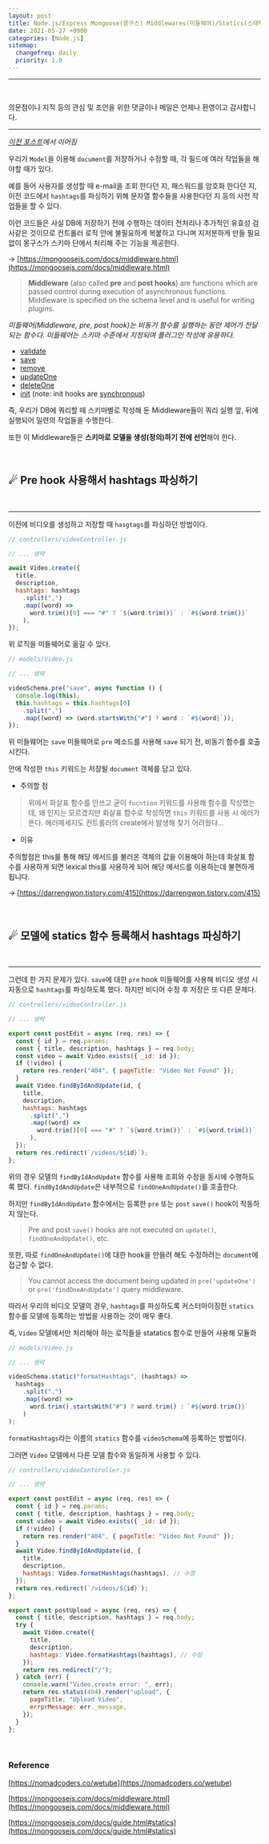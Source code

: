 ```yaml
---
layout: post
title: Node.js/Express Mongoose(몽구스) Middlewares(미들웨어)/Statics(스태틱) 함수
date: 2021-05-27 +0900
categories: [Node.js]
sitemap:
  changefreq: daily
  priority: 1.0
---
```


---

<br>

<div class="intro" >

의문점이나 지적 등의 관심 및 조언을 위한 댓글이나 메일은 언제나 환영이고 감사합니다.

</div>

---

_[이전 포스트](https://on1ystar.github.io/node.js/2021/05/11/Node-12/)에서 이어짐_

우리가 `Model`을 이용해 `document`를 저장하거나 수정할 때, 각 필드에 여러 작업들을 해야할 때가 있다.

예를 들어 사용자를 생성할 때 e-mail을 조회 한다던 지, 패스워드를 암호화 한다던 지, 이전 코드에서 `hashtags`를 파싱하기 위해 문자열 함수들을 사용한다던 지 등의 사전 작업들을 할 수 있다.

이런 코드들은 사실 DB에 저장하기 전에 수행하는 데이터 전처리나 추가적인 유효성 검사같은 것이므로 컨트롤러 로직 안에 불필요하게 복붙하고 다니며 지저분하게 만들 필요없이 몽구스가 스키마 단에서 처리해 주는 기능을 제공한다.

→ [https://mongoosejs.com/docs/middleware.html](https://mongoosejs.com/docs/middleware.html)

> **Middleware** (also called **pre** and **post hooks**) are functions which are passed control during execution of asynchronous functions. Middleware is specified on the schema level and is useful for writing plugins.

_미들웨어(Middleware, pre, post hook)는 비동기 함수를 실행하는 동안 제어가 전달되는 함수다. 미들웨어는 스키마 수준에서 지정되며 플러그인 작성에 유용하다._

- [validate](https://mongoosejs.com/docs/api/document.html#document_Document-validate)
- [save](https://mongoosejs.com/docs/api/model.html#model_Model-save)
- [remove](https://mongoosejs.com/docs/api/model.html#model_Model-remove)
- [updateOne](https://mongoosejs.com/docs/api/document.html#document_Document-updateOne)
- [deleteOne](https://mongoosejs.com/docs/api/model.html#model_Model-deleteOne)
- [init](https://mongoosejs.com/docs/api/document.html#document_Document-init) (note: init hooks are [synchronous](https://mongoosejs.com/docs/middleware.html#synchronous))

즉, 우리가 DB에 쿼리할 때 스키마별로 작성해 둔 Middleware들이 쿼리 실행 앞, 뒤에 실행되어 일련의 작업들을 수행한다.

또한 이 Middleware들은 **스키마로 모델을 생성(정의)하기 전에 선언**해야 한다.

<br>
<div class="t-t-c text-shadow-blue"><h2>☄ Pre hook 사용해서 hashtags 파싱하기</h2></div>
<br>

---

이전에 비디오를 생성하고 저장할 때 `hasgtags`를 파싱하던 방법이다.

```jsx
// controllers/videoController.js

// ... 생략

await Video.create({
  title,
  description,
  hashtags: hashtags
    .split(",")
    .map((word) =>
      word.trim()[0] === "#" ? `${word.trim()}` : `#${word.trim()}`
    ),
});
```

위 로직을 미들웨어로 옮길 수 있다.

```jsx
// models/Video.js

// ... 생략

videoSchema.pre("save", async function () {
  console.log(this);
  this.hashtags = this.hashtags[0]
    .split(",")
    .map((word) => (word.startsWith("#") ? word : `#${word}`));
});
```

위 미들웨어는 `save` 미들웨어로 `pre` 메소드를 사용해 `save` 되기 전, 비동기 함수를 호출시킨다.

안에 작성한 `this` 키워드는 저장될 `document` 객체를 담고 있다.

- 주의할 점

> 위에서 화살표 함수를 안쓰고 굳이 `fucntion` 키워드를 사용해 함수를 작성했는데, 왜 인지는 모르겠지만 화살표 함수로 작성하면 `this` 키워드를 사용 시 에러가 뜬다. 에러메세지도 컨트롤러의 create에서 발생해 찾기 어려웠다...

- 이유

주의할점은 this를 통해 해당 메서드를 불러온 객체의 값을 이용해야 하는데 화살표 함수를 사용하게 되면 lexical this를 사용하게 되어 해당 메서드를 이용하는데 불편하게 됩니다.

→ [https://darrengwon.tistory.com/415](https://darrengwon.tistory.com/415)

<br>
<div class="t-t-c text-shadow-blue"><h2>☄ 모델에 statics 함수 등록해서 hashtags 파싱하기</h2></div>
<br>

---

그런데 한 가지 문제가 있다. `save`에 대한 `pre` hook 미들웨어를 사용해 비디오 생성 시 자동으로 `hashtags`를 파싱하도록 했다. 하지만 비디어 수정 후 저장은 또 다른 문제다.

```jsx
// controllers/videoController.js

// ... 생략

export const postEdit = async (req, res) => {
  const { id } = req.params;
  const { title, description, hashtags } = req.body;
  const video = await Video.exists({ _id: id });
  if (!video) {
    return res.render("404", { pageTitle: "Video Not Found" });
  }
  await Video.findByIdAndUpdate(id, {
    title,
    description,
    hashtags: hashtags
      .split(",")
      .map((word) =>
        word.trim()[0] === "#" ? `${word.trim()}` : `#${word.trim()}`
      ),
  });
  return res.redirect(`/videos/${id}`);
};
```

위의 경우 모델의 `findByIdAndUpdate` 함수를 사용해 조회와 수정을 동시에 수행하도록 했다. `findByIdAndUpdate`은 내부적으로 `findOneAndUpdate()`를 호출한다.

하지만 `findByIdAndUpdate` 함수에서는 등록한 `pre` 또는 `post` `save()` hook이 작동하지 않는다.

> Pre and post `save()` hooks are not executed on `update()`, `findOneAndUpdate()`, etc.

또한, 따로 `findOneAndUpdate()`에 대한 hook을 만들려 해도 수정하려는 `document`에 접근할 수 없다.

> You cannot access the document being updated in `pre('updateOne')` or `pre('findOneAndUpdate')` query middleware.

따라서 우리의 비디오 모델의 경우, `hashtags`를 파싱하도록 커스터마이징한 `statics` 함수를 모델에 등록하는 방법을 사용하는 것이 매우 좋다.

즉, `Video` 모델에서만 처리해야 하는 로직들을 statatics 함수로 만들어 사용해 모듈화

```jsx
// models/Video.js

// ... 생략

videoSchema.static("formatHashtags", (hashtags) =>
  hashtags
    .split(",")
    .map((word) =>
      word.trim().startsWith("#") ? word.trim() : `#${word.trim()}`
    )
);
```

`formatHashtags`라는 이름의 `statics` 함수를 `videoSchema`에 등록하는 방법이다.

그러면 `Video` 모델에서 다른 모델 함수와 동일하게 사용할 수 있다.

```jsx
// controllers/videoContoroller.js

// ... 생략

export const postEdit = async (req, res) => {
  const { id } = req.params;
  const { title, description, hashtags } = req.body;
  const video = await Video.exists({ _id: id });
  if (!video) {
    return res.render("404", { pageTitle: "Video Not Found" });
  }
  await Video.findByIdAndUpdate(id, {
    title,
    description,
    hashtags: Video.formatHashtags(hashtags), // 수정
  });
  return res.redirect(`/videos/${id}`);
};

export const postUpload = async (req, res) => {
  const { title, description, hashtags } = req.body;
  try {
    await Video.create({
      title,
      description,
      hashtags: Video.formatHashtags(hashtags), // 수정
    });
    return res.redirect("/");
  } catch (err) {
    console.warn("Video.create error: ", err);
    return res.status(404).render("upload", {
      pageTitle: "Upload Video",
      errprMessage: err._message,
    });
  }
};
```

<br>

### Reference

[https://nomadcoders.co/wetube](https://nomadcoders.co/wetube)

[https://mongoosejs.com/docs/middleware.html](https://mongoosejs.com/docs/middleware.html)

[https://mongoosejs.com/docs/guide.html#statics](https://mongoosejs.com/docs/guide.html#statics)
